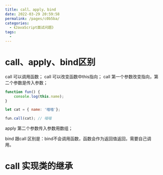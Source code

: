 ```yaml
---
title: call、apply、bind
date: 2022-03-29 20:59:58
permalink: /pages/c0b5ba/
categories:
  - 《JavaScript面试问题》
tags:
  - 
---
```


# call、apply、bind区别 

call 可以调用函数；
call 可以改变函数中this指向；
call 第一个参数改变指向，第二个参数是传入参数；

```js
function fun() {
    console.log(this.name);
}

let cat = { name: '喵喵'};

fun.call(cat); // 喵喵
```

apply 第二个参数传入参数用数组；

bind 跟call 区别是：bind不会调用函数，函数会作为返回值返回，需要自己调用。

# call 实现类的继承

